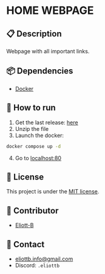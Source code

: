 # HOME WEBPAGE

## 📋 Description

Webpage with all important links.

## 📦 Dependencies

- [Docker](https://www.docker.com/)

## 🚀 How to run

1. Get the last release: [here](https://github.com/Eliott-B/Home-Web/releases)
2. Unzip the file
3. Launch the docker:
```bash
docker compose up -d
```
4. Go to [localhost:80](http://localhost:80)

## 📝 License

This project is under the [MIT license](LICENSE).

## 🤝 Contributor

- [Eliott-B](https://github.com/Eliott-B)

## 📧 Contact

- [eliottb.info@gmail.com](mailto:eliottb.info@gmail.com)
- Discord: `.eliottb`
